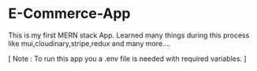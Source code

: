 # E-Commerce-App

This is my first MERN stack App.
Learned many things during this process like mui,cloudinary,stripe,redux and many more....

[ Note : To run this app you a .env file is needed with required variables. ]
